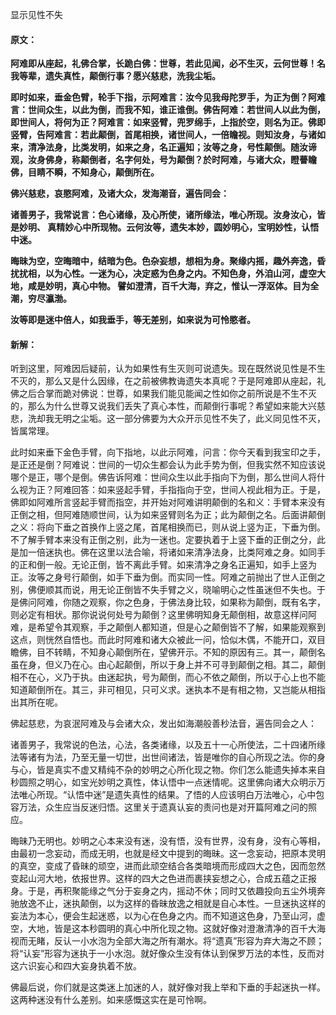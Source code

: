 显示见性不失

#### 原文：

**阿难即从座起，礼佛合掌，长跪白佛：世尊，若此见闻，必不生灭，云何世尊！名我等辈，遗失真性，颠倒行事？愿兴慈悲，洗我尘垢。**

**即时如来，垂金色臂，轮手下指，示阿难言：汝今见我母陀罗手，为正为倒？阿难言：世间众生，以此为倒，而我不知，谁正谁倒。佛告阿难：若世间人以此为倒，即世间人，将何为正？阿难言：如来竖臂，兜罗绵手，上指於空，则名为正。佛即竖臂，告阿难言：若此颠倒，首尾相换，诸世间人，一倍瞻视。则知汝身，与诸如来，清净法身，比类发明，如来之身，名正遍知；汝等之身，号性颠倒。随汝谛观，汝身佛身，称颠倒者，名字何处，号为颠倒？於时阿难，与诸大众，瞪瞢瞻佛，目睛不瞬，不知身心，颠倒所在。**

**佛兴慈悲，哀愍阿难，及诸大众，发海潮音，遍告同会：**

**诸善男子，我常说言：色心诸缘，及心所使，诸所缘法，唯心所现。汝身汝心，皆是妙明、 真精妙心中所现物。云何汝等，遗失本妙，圆妙明心，宝明妙性，认悟中迷。**

**晦昧为空，空晦暗中，结暗为色。色杂妄想，想相为身。聚缘内摇，趣外奔逸，昏扰扰相，以为心性。一迷为心，决定惑为色身之内。不知色身，外洎山河，虚空大地，咸是妙明，真心中物。 譬如澄清，百千大海，弃之，惟认一浮沤体。目为全潮，穷尽瀛渤。**

**汝等即是迷中倍人，如我垂手，等无差别，如来说为可怜愍者。**

#### 新解：

听到这里，阿难因后疑前，认为如果性有生灭则可说遗失。现在既然说见性是不生不灭的，那么又是什么因缘，在之前被佛教诲遗失本真呢？于是阿难即从座起，礼佛之后合掌而跪对佛说：世尊，如果我们能见能闻之性如你之前所说是不生不灭的，那么为什么世尊又说我们丢失了真心本性，而颠倒行事呢？希望如来能大兴慈悲，洗却我无明之尘垢。这一部分佛要为大众开示见性不失了，此义同见性不灭，皆属常理。

此时如来垂下金色手臂，向下指地，以此示阿难，问言：你今天看到我宝印之手，是正还是倒？阿难说：世间的一切众生都会认为此手势为倒，但我实然不知应该说哪个是正，哪个是倒。佛告诉阿难：世间众生以此手指向下为倒，那么世间人将什么视为正？阿难回答：如来竖起手臂，手指指向于空，世间人视此相为正。于是，佛即如阿难所言竖起手臂而指空，并开始对阿难讲明颠倒的名和义：手臂本来没有正倒之相，但阿难随顺世间，认为如来竖臂则名为正；此为颠倒之名。后面讲颠倒之义：将向下垂之首换作上竖之尾，首尾相换而已，则从说上竖为正，下垂为倒。不了解手臂本来没有正倒之别，此为一迷也。定要执着于上竖下垂的正倒之分，此是加一倍迷执也。佛在这里以法合喻，将诸如来清净法身，比类阿难之身。如同手的正和倒一般。无论正倒，皆不离此手臂。如来清净之身名正遍知，如手上竖为正。汝等之身号行颠倒，如手下垂为倒。而实同一性。阿难之前抛出了世人正倒之别，佛便顺其而说，用无论正倒皆不失手臂之义，晓喻明心之性虽迷但不失也。于是佛问阿难，你随之观察，你之色身，于佛法身比较，如果称为颠倒，既有名字，则必定有相状。那你说说何处号为颠倒？这里佛明知身无颠倒相，故意这样问阿难，是希望令其观察，手之颠倒人都知道，但是心之颠倒皆不了解，如果能观察到这点，则恍然自悟也。而此时阿难和诸大众被此一问，恰似木偶，不能开口，双目瞻佛，目不转睛，不知身心颠倒所在，望佛开示。不知的原因有三。其一，颠倒名虽在身，但义乃在心。由心起颠倒，所以于身上并不可寻到颠倒之相。其二，颠倒相不在心，义乃于执。由迷起执，号为颠倒，而心不依之颠倒，所以于心上也不能知道颠倒所在。其三，非可相见，只可义求。迷执本不是有相之物，又岂能从相指出其所在呢。

佛起慈悲，为哀泯阿难及与会诸大众，发出如海潮般善秒法音，遍告同会之人：

诸善男子，我常说的色法，心法，各类诸缘，以及五十一心所使法，二十四诸所缘法等诸有为法，乃至无量一切世，出世间诸法，皆是唯你的自心所现之法。你的身与心，皆是真实不虚又精纯不杂的妙明之心所化现之物。你们怎么能遗失掉本来自秒圆照之明心，如宝光妙明之真性，体认悟中一点迷情呢。这里佛向诸大众明示万法唯心所现。“认悟中迷”是遗失真性的结果。了悟的人应该明白万法唯心，心中包容万法，众生应当反迷归悟。这里关于遗真认妄的责问也是对开篇阿难之问的照应。

晦昧乃无明也。妙明之心本来没有迷，没有悟，没有世界，没有身，没有心等相，由最初一念妄动，而成无明，也就是经文中提到的晦昧。这一念妄动，把原本灵明的真空，变成了昏昧的顽空，进而此顽空结合各类暗境而形成四大之色，因而忽然变起山河大地，依报世界。这样的四大之色进而裹挟妄想之心，合成五蕴之正报身。于是，再积聚能缘之气分于妄身之内，摇动不休；同时又依趣投向五尘外境奔驰放逸不止，迷执颠倒，以为这样的昏昧放逸之相就是自心本性。一旦迷执这样的妄法为本心，便会生起迷惑，以为心在色身之内。而不知道这色身，乃至山河，虚空，大地，皆是这本秒圆明的真心中所化现之物。这就好像对澄澈清净的百千大海视而无睹，反认一小水泡为全部大海之所有潮水。将“遗真”形容为弃大海之不顾；将“认妄”形容为迷执于一小水泡。就好像众生没有体认到保罗万法的本性，反而对这六识妄心和四大妄身执着不放。

佛最后说，你们就是这类迷上加迷的人，就好像对我上举和下垂的手起迷执一样。这两种迷没有什么差别。如来感慨这实在是可怜啊。

